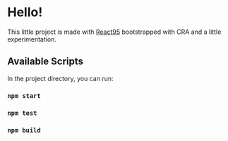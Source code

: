 # Hello!

This little project is made with [React95](https://github.com/React95/React95) bootstrapped with CRA and a little experimentation.

## Available Scripts

In the project directory, you can run:

### `npm start`

### `npm test`

### `npm build`

